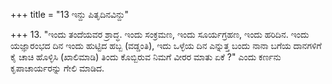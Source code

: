 +++
title = "13 ಇನ್ದು ಪಿತೃದಿನವಿನ್ದು"

+++
13. "ಇಂದು ತಂದೆಯವರ ಶ್ರಾದ್ಧ. ಇಂದು ಸಂಕ್ರಮಣ, ಇಂದು ಸೂರ್ಯಗ್ರಹಣ, ಇಂದು ಹರಿದಿನ. ಇಂದು ಯಜ್ಞಾರಂಭದ ದಿನ ಇಂದು ಹುಟ್ಟಿದ ಹಬ್ಬ (ವಡ್ಡಂತಿ), ಇದು ಒಳ್ಳೆಯ ದಿನ ಎನ್ನುತ್ತ ಬಂದು ನಾನಾ ಬಗೆಯ ದಾನಗಳಿಗೆ ಕೈ ಚಾಚಿ ಹೊಳ್ಳಿಸಿ (ಖಾಲಿಮಾಡಿ) ತಿಂದು ಕೊಬ್ಬಿರುವ ನಿಮಗೆ ವೀರರ ಮಾತು ಏಕೆ ?" ಎಂದು ಕರ್ಣನು ಕೃಪಾಚಾರ್ಯರನ್ನು ಗೇಲಿ ಮಾಡಿದ.